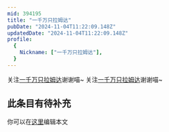 ```yaml
---
mid: 394195
title: "一千万只拉姆达"
pubDate: "2024-11-04T11:22:09.148Z"
updatedDate: "2024-11-04T11:22:09.148Z"
profile:
  {
    Nickname: ["一千万只拉姆达"],
  }
---
```


关注[一千万只拉姆达](https://space.bilibili.com/394195)谢谢喵~ 关注[一千万只拉姆达](https://space.bilibili.com/394195)谢谢喵~

## 此条目有待补充
你可以在[这里](https://github.com/Yuhanawa/VTuber.ICU/edit/master/src/content/v/一千万只拉姆达/index.md)编辑本文
